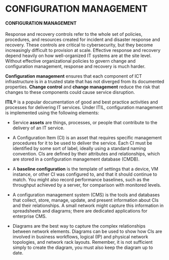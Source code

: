 # CONFIGURATION MANAGEMENT

#### CONFIGURATION MANAGEMENT

Response and recovery controls refer to the whole set of policies, procedures, and resources created for incident and disaster response and recovery. These controls are critical to cybersecurity, but they become increasingly difficult to provision at scale. Effective response and recovery depend heavily on how well-organized IT systems are at the site level. Without effective organizational policies to govern change and configuration management, response and recovery is much harder.

**Configuration management** ensures that each component of ICT infrastructure is in a trusted state that has not diverged from its documented properties. **Change control** and **change management** reduce the risk that changes to these components could cause service disruption.

**ITIL**® is a popular documentation of good and best practice activities and processes for delivering IT services. Under ITIL, configuration management is implemented using the following elements:

-   Service **assets** are things, processes, or people that contribute to the delivery of an IT service.

-   A Configuration Item (CI) is an asset that requires specific management procedures for it to be used to deliver the service. Each CI must be identified by some sort of label, ideally using a standard naming convention. CIs are defined by their attributes and relationships, which are stored in a configuration management database (CMDB).
-   A **baseline configuration** is the template of settings that a device, VM instance, or other CI was configured to, and that it should continue to match. You might also record performance baselines, such as the throughput achieved by a server, for comparison with monitored levels.
-   A configuration management system (CMS) is the tools and databases that collect, store, manage, update, and present information about CIs and their relationships. A small network might capture this information in spreadsheets and diagrams; there are dedicated applications for enterprise CMS.
-   Diagrams are the best way to capture the complex relationships between network elements. Diagrams can be used to show how CIs are involved in business workflows, logical (IP) and physical network topologies, and network rack layouts. Remember, it is not sufficient simply to create the diagram, you must also keep the diagram up to date.